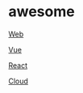 # awesome



[Web](https://github.com/kadav8/awesome/blob/main/web.md)

[Vue](https://github.com/kadav8/awesome/blob/main/vue.md)

[React](https://github.com/kadav8/awesome/blob/main/react.md)

[Cloud](https://github.com/kadav8/awesome/blob/main/cloud.md)

